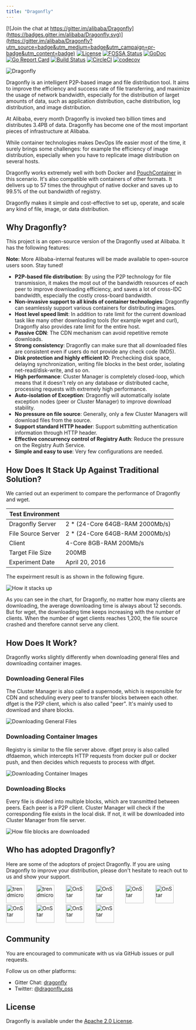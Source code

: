 ```yaml
---
title: "Dragonfly"
---
```


[![Join the chat at https://gitter.im/alibaba/Dragonfly](https://badges.gitter.im/alibaba/Dragonfly.svg)](https://gitter.im/alibaba/Dragonfly?utm_source=badge&utm_medium=badge&utm_campaign=pr-badge&utm_content=badge)
[![License](https://img.shields.io/badge/license-Apache%202-brightgreen.svg)](https://github.com/dragonflyoss/Dragonfly/blob/master/LICENSE)
[![FOSSA Status](https://app.fossa.io/api/projects/git%2Bgithub.com%2Falibaba%2FDragonfly.svg?type=shield)](https://app.fossa.io/projects/git%2Bgithub.com%2Falibaba%2FDragonfly?ref=badge_shield)
[![GoDoc](https://godoc.org/github.com/dragonflyoss/Dragonfly?status.svg)](https://godoc.org/github.com/dragonflyoss/Dragonfly)
[![Go Report Card](https://goreportcard.com/badge/github.com/dragonflyoss/Dragonfly)](https://goreportcard.com/report/github.com/dragonflyoss/Dragonfly)
[![Build Status](https://travis-ci.org/dragonflyoss/Dragonfly.svg?branch=master)](https://travis-ci.org/dragonflyoss/Dragonfly)
[![CircleCI](https://circleci.com/gh/dragonflyoss/Dragonfly.svg?style=svg)](https://circleci.com/gh/dragonflyoss/Dragonfly)
[![codecov](https://codecov.io/gh/dragonflyoss/Dragonfly/branch/master/graph/badge.svg)](https://codecov.io/gh/dragonflyoss/Dragonfly)

![Dragonfly](images/logo.png)

Dragonfly is an intelligent P2P-based image and file distribution tool. It aims to improve the efficiency and success rate of file transferring, and maximize the usage of network bandwidth, especially for the distribution of larget amounts of data, such as application distribution, cache distribution, log distribution, and image distribution.
<!--more-->

At Alibaba, every month Dragonfly is invoked two billion times and distributes 3.4PB of data. Dragonfly has become one of the most important pieces of infrastructure at Alibaba.

While container technologies makes DevOps life easier most of the time, it surely brings some challenges: for example the efficiency of image distribution, especially when you have to replicate image distribution on several hosts.

Dragonfly works extremely well with both Docker and [PouchContainer](https://github.com/dragonflyoss/pouch) in this scenario. It's also compatible with containers of other formats. It delivers up to 57 times the throughput of native docker and saves up to 99.5% of the out bandwidth of registry.

Dragonfly makes it simple and cost-effective to set up, operate, and scale any kind of file, image, or data distribution.

## Why Dragonfly?

This project is an open-source version of the Dragonfly used at Alibaba. It has the following features:

**Note:** More Alibaba-internal features will be made available to open-source users soon. Stay tuned!

- **P2P-based file distribution**: By using the P2P technology for file transmission, it makes the most out of the bandwidth resources of each peer to improve downloading efficiency,  and saves a lot of cross-IDC bandwidth, especially the costly cross-board bandwidth.
- **Non-invasive support to all kinds of container technologies**: Dragonfly can seamlessly support various containers for distributing images.
- **Host level speed limit**: In addition to rate limit for the current download task like many other downloading tools (for example wget and curl), Dragonfly also provides rate limit for the entire host.
- **Passive CDN**: The CDN mechanism can avoid repetitive remote downloads.
- **Strong consistency**: Dragonfly can make sure that all downloaded files are consistent even if users do not provide any check code (MD5).
- **Disk protection and highly efficient IO**: Prechecking disk space, delaying synchronization, writing file blocks in the best order, isolating net-read/disk-write, and so on.
- **High performance**: Cluster Manager is completely closed-loop, which means that it doesn't rely on any database or distributed cache, processing requests with extremely high performance.
- **Auto-isolation of Exception**: Dragonfly will automatically isolate exception nodes (peer or Cluster Manager) to improve download stability.
- **No pressure on file source**: Generally, only a few Cluster Managers will download files from the source.
- **Support standard HTTP header**: Support submitting authentication information through HTTP header.
- **Effective concurrency control of Registry Auth**: Reduce the pressure on the Registry Auth Service.
- **Simple and easy to use**: Very few configurations are needed.

## How Does It Stack Up Against Traditional Solution?

We carried out an experiment to compare the performance of Dragonfly and wget.

|Test Environment ||
|---|---|
|Dragonfly Server|2 * (24-Core 64GB-RAM 2000Mb/s)|
|File Source Server|2 * (24-Core 64GB-RAM 2000Mb/s)|
|Client|4-Core 8GB-RAM 200Mb/s|
|Target File Size|200MB|
|Experiment Date|April 20, 2016|

The expeirment result is as shown in the following figure.

![How it stacks up](images/performance.png)

As you can see in the chart, for Dragonfly, no matter how many clients are downloading, the average downloading time is always about 12 seconds. But for wget, the downloading time keeps increasing with the number of clients. When the number of wget clients reaches 1,200, the file source crashed and therefore cannot serve any client.

## How Does It Work?

Dragonfly works slightly differently when downloading general files and downloading container images.

### Downloading General Files

The Cluster Manager is also called a supernode, which is responsible for CDN and scheduling every peer to transfer blocks between each other. dfget is the P2P client, which is also called "peer". It's mainly used to download and share blocks.

![Downloading General Files](images/dfget.png)

### Downloading Container Images

Registry is similar to the file server above. dfget proxy is also called dfdaemon, which intercepts HTTP requests from docker pull or docker push, and then decides which requests to process with dfget.

![Downloading Container Images](images/dfget-combine-container.png)

### Downloading Blocks

Every file is divided into multiple blocks, which are transmitted between peers. Each peer is a P2P client. Cluster Manager will check if the corresponding file exists in the local disk. If not, it will be downloaded into Cluster Manager from file server.

![How file blocks are downloaded](images/distributing.png)

## Who has adopted Dragonfly?

Here are some of the adoptors of project Dragonfly. If you are using Dragonfly to improve your distribution, please don't hesitate to reach out to us and show your support.

<a href="https://www.alibabagroup.com" border="0" target="_blank"><img alt="trendmicro" src="images/adoptor_logo/AlibabaGroup.jpg" height="50"></a>&nbsp; &nbsp; &nbsp; &nbsp;
<a href="https://www.alibabacloud.com/zh" border="0" target="_blank"><img alt="trendmicro" src="images/adoptor_logo/AlibabaCloud.png" height="50"></a>&nbsp; &nbsp; &nbsp; &nbsp;
<a href="http://www.10086.cn/" border="0" target="_blank"><img alt="OnStar" src="images/adoptor_logo/ChinaMobile.png" height="50"></a>&nbsp; &nbsp; &nbsp; &nbsp;
<a href="https://www.antfin.com/" border="0" target="_blank"><img alt="OnStar" src="images/adoptor_logo/AntFinancial.png" height="50"></a>&nbsp; &nbsp; &nbsp; &nbsp;
<a href="https://www.cainiao.com/" border="0" target="_blank"><img alt="OnStar" src="images/adoptor_logo/CaiNiao.gif" height="50"></a>&nbsp; &nbsp; &nbsp; &nbsp;
<a href="http://www.iflytek.com/" border="0" target="_blank"><img alt="OnStar" src="images/adoptor_logo/iFLYTEK.jpeg" height="50"></a>&nbsp; &nbsp; &nbsp; &nbsp;
<a href="https://www.didiglobal.com" border="0" target="_blank"><img alt="OnStar" src="images/adoptor_logo/didi.png" height="50"></a>&nbsp; &nbsp; &nbsp; &nbsp;
<a href="https://www.meituan.com" border="0" target="_blank"><img alt="OnStar" src="images/adoptor_logo/meituan.png" height="50"></a>&nbsp; &nbsp; &nbsp; &nbsp;
<a href="https://www.amap.com/" border="0" target="_blank"><img alt="OnStar" src="images/adoptor_logo/amap.png" height="50"></a>&nbsp; &nbsp; &nbsp; &nbsp;
<a href="https://www.lazada.com/" border="0" target="_blank"><img alt="OnStar" src="images/adoptor_logo/lazada.png" height="50"></a>&nbsp; &nbsp; &nbsp; &nbsp;

## Community

You are encouraged to communicate with us via GitHub issues or pull requests.

Follow us on other platforms:

- Gitter Chat: [dragonfly](https://gitter.im/alibaba/Dragonfly)
- Twitter: [@dragonfly_oss](https://twitter.com/dragonfly_oss)

## License

Dragonfly is available under the [Apache 2.0 License](https://github.com/dragonflyoss/Dragonfly/blob/master/LICENSE).
